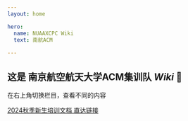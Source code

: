 ```yaml
---
layout: home

hero:
  name: NUAAXCPC Wiki
  text: 南航ACM
  
---
```


## 这是 南京航空航天大学ACM集训队 $Wiki$ :partying_face:

在右上角切换栏目，查看不同的内容

[2024秋季新生培训文档 直达链接](/2024fall/)


